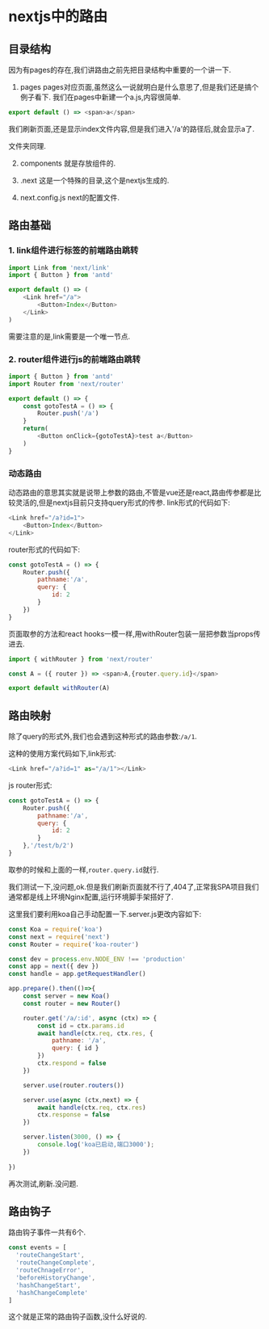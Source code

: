 # nextjs中的路由

## 目录结构
因为有pages的存在,我们讲路由之前先把目录结构中重要的一个讲一下.
1. pages
pages对应页面,虽然这么一说就明白是什么意思了,但是我们还是搞个例子看下.
我们在pages中新建一个a.js,内容很简单.
```js
export default () => <span>a</span>
```
我们刷新页面,还是显示index文件内容,但是我们进入'/a'的路径后,就会显示a了.

文件夹同理.

2. components
就是存放组件的.

3. .next
这是一个特殊的目录,这个是nextjs生成的.

4. next.config.js
next的配置文件.

## 路由基础
### 1. link组件进行标签的前端路由跳转
```js
import Link from 'next/link'
import { Button } from 'antd'

export default () => (
    <Link href="/a">
        <Button>Index</Button>
    </Link>
)
```
需要注意的是,link需要是一个唯一节点.

### 2. router组件进行js的前端路由跳转
```js
import { Button } from 'antd'
import Router from 'next/router'

export default () => {
    const gotoTestA = () => {
        Router.push('/a')
    }
    return(
        <Button onClick={gotoTestA}>test a</Button>
    )
}
```

### 动态路由
动态路由的意思其实就是说带上参数的路由,不管是vue还是react,路由传参都是比较灵活的,但是nextjs目前只支持query形式的传参.
link形式的代码如下:
```js
<Link href="/a?id=1">
    <Button>Index</Button>
</Link>
```
router形式的代码如下:
```js
const gotoTestA = () => {
    Router.push({
        pathname:'/a',
        query: {
            id: 2
        }
    })
}
```
页面取参的方法和react hooks一模一样,用withRouter包装一层把参数当props传进去.
```js
import { withRouter } from 'next/router'

const A = ({ router }) => <span>A,{router.query.id}</span>

export default withRouter(A)
```
## 路由映射
除了query的形式外,我们也会遇到这种形式的路由参数:`/a/1`.

这种的使用方案代码如下,link形式:
```js
<Link href="/a?id=1" as="/a/1"></Link>
```
js router形式:
```js
const gotoTestA = () => {
    Router.push({
        pathname:'/a',
        query: {
            id: 2
        }
    },'/test/b/2')
}
```
取参的时候和上面的一样,`router.query.id`就行.

我们测试一下,没问题,ok.但是我们刷新页面就不行了,404了,正常我SPA项目我们通常都是线上环境Nginx配置,运行环境脚手架搭好了.

这里我们要利用koa自己手动配置一下.server.js更改内容如下:
```js
const Koa = require('koa')
const next = require('next')
const Router = require('koa-router')

const dev = process.env.NODE_ENV !== 'production'
const app = next({ dev })
const handle = app.getRequestHandler()

app.prepare().then(()=>{
    const server = new Koa()
    const router = new Router()

    router.get('/a/:id', async (ctx) => {
        const id = ctx.params.id
        await handle(ctx.req, ctx.res, {
            pathname: '/a',
            query: { id }
        })
        ctx.respond = false
    })

    server.use(router.routers())

    server.use(async (ctx,next) => {
        await handle(ctx.req, ctx.res)
        ctx.response = false
    })

    server.listen(3000, () => {
        console.log('koa已启动,端口3000');
    })
    
})
```
再次测试,刷新.没问题.

## 路由钩子
路由钩子事件一共有6个.
```js
const events = [
  'routeChangeStart',
  'routeChangeComplete',
  'routeChnageError',
  'beforeHistoryChange',
  'hashChangeStart',
  'hashChangeComplete'
]
```
这个就是正常的路由钩子函数,没什么好说的.

